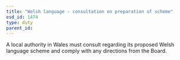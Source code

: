 ```yaml
---
title: "Welsh language - consultation on preparation of scheme"
esd_id: 1474
type: duty
parent_id:  
---
```


A local authority in Wales must consult regarding its proposed Welsh language scheme and comply with any directions from the Board.

